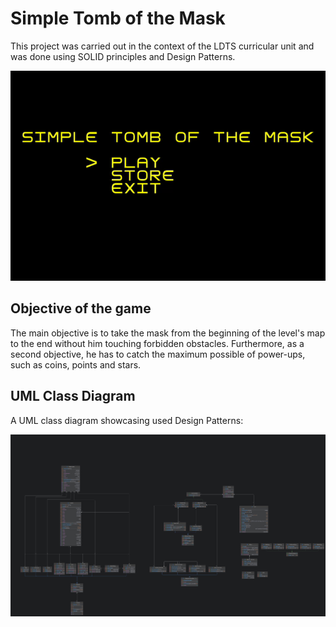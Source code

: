 # Simple Tomb of the Mask
This project was carried out in the context of the LDTS curricular unit and was done 
using SOLID principles and Design Patterns.

![demo.gif](docs%2Fimages%2Fdemo.gif)

## Objective of the game
The main objective is to take the mask from the beginning of the level's map to the end without him touching forbidden obstacles. Furthermore, as a second objective,
he has to catch the maximum possible of power-ups, such as coins, points and stars.

## UML Class Diagram
A UML class diagram showcasing used Design Patterns:

<img src="docs/images/uml2.jpg" alt="UML">






